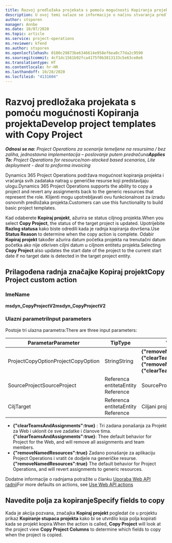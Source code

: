```yaml
---
title: Razvoj predložaka projekata s pomoću mogućnosti Kopiranja projekta
description: U ovoj temi nalaze se informacije o načinu stvaranja predložaka projekta s pomoću prilagođene radnje Kopiraj projekt.
author: stsporen
manager: Annbe
ms.date: 10/07/2020
ms.topic: article
ms.service: project-operations
ms.reviewer: kfend
ms.author: stsporen
ms.openlocfilehash: 0100c29873be6346614e958ef6ea0c77da2c9590
ms.sourcegitcommit: 4cf1dc1561b92fca4175f0b3813133c5e63ce8e6
ms.translationtype: HT
ms.contentlocale: hr-HR
ms.lasthandoff: 10/28/2020
ms.locfileid: "4131604"
---
```

# <a name="develop-project-templates-with-copy-project"></a><span data-ttu-id="5f9de-103">Razvoj predložaka projekata s pomoću mogućnosti Kopiranja projekta</span><span class="sxs-lookup"><span data-stu-id="5f9de-103">Develop project templates with Copy Project</span></span>

<span data-ttu-id="5f9de-104">_**Odnosi se na:** Project Operations za scenarije temeljene na resursima / bez zaliha, jednostavna implementacija – poslovanje putem predračuna_</span><span class="sxs-lookup"><span data-stu-id="5f9de-104">_**Applies To:** Project Operations for resource/non-stocked based scenarios, Lite deployment - deal to proforma invoicing_</span></span>

<span data-ttu-id="5f9de-105">Dynamics 365 Project Operations podržava mogućnost kopiranja projekta i vraćanja svih zadataka natrag u generičke resurse koji predstavljaju ulogu.</span><span class="sxs-lookup"><span data-stu-id="5f9de-105">Dynamics 365 Project Operations supports the ability to copy a project and revert any assignments back to the generic resources that represent the role.</span></span> <span data-ttu-id="5f9de-106">Klijenti mogu upotrebljavati ovu funkcionalnost za izradu osnovnih predložaka projekta.</span><span class="sxs-lookup"><span data-stu-id="5f9de-106">Customers can use this functionality to build basic project templates.</span></span>

<span data-ttu-id="5f9de-107">Kad odaberete **Kopiraj projekt**, ažurira se status ciljnog projekta.</span><span class="sxs-lookup"><span data-stu-id="5f9de-107">When you select **Copy Project**, the status of the target project is updated.</span></span> <span data-ttu-id="5f9de-108">Upotrijebite **Razlog statusa** kako biste odredili kada je radnja kopiranja dovršena.</span><span class="sxs-lookup"><span data-stu-id="5f9de-108">Use **Status Reason** to determine when the copy action is complete.</span></span> <span data-ttu-id="5f9de-109">Odabir **Kopiraj projekt** također ažurira datum početka projekta na trenutačni datum početka ako nije otkriven ciljni datum u ciljnom entitetu projekta.</span><span class="sxs-lookup"><span data-stu-id="5f9de-109">Selecting **Copy Project** also updates the start date of the project to the current start date if no target date is detected in the target project entity.</span></span>

## <a name="copy-project-custom-action"></a><span data-ttu-id="5f9de-110">Prilagođena radnja značajke Kopiraj projekt</span><span class="sxs-lookup"><span data-stu-id="5f9de-110">Copy Project custom action</span></span> 

### <a name="name"></a><span data-ttu-id="5f9de-111">Ime</span><span class="sxs-lookup"><span data-stu-id="5f9de-111">Name</span></span> 

<span data-ttu-id="5f9de-112">**msdyn_CopyProjectV2**</span><span class="sxs-lookup"><span data-stu-id="5f9de-112">**msdyn_CopyProjectV2**</span></span>

### <a name="input-parameters"></a><span data-ttu-id="5f9de-113">Ulazni parametri</span><span class="sxs-lookup"><span data-stu-id="5f9de-113">Input parameters</span></span>
<span data-ttu-id="5f9de-114">Postoje tri ulazna parametra:</span><span class="sxs-lookup"><span data-stu-id="5f9de-114">There are three input parameters:</span></span>

| <span data-ttu-id="5f9de-115">Parametar</span><span class="sxs-lookup"><span data-stu-id="5f9de-115">Parameter</span></span>          | <span data-ttu-id="5f9de-116">Tip</span><span class="sxs-lookup"><span data-stu-id="5f9de-116">Type</span></span>   | <span data-ttu-id="5f9de-117">Vrijednosti</span><span class="sxs-lookup"><span data-stu-id="5f9de-117">Values</span></span>                                                   | 
|--------------------|--------|----------------------------------------------------------|
| <span data-ttu-id="5f9de-118">ProjectCopyOption</span><span class="sxs-lookup"><span data-stu-id="5f9de-118">ProjectCopyOption</span></span>  | <span data-ttu-id="5f9de-119">String</span><span class="sxs-lookup"><span data-stu-id="5f9de-119">String</span></span> | <span data-ttu-id="5f9de-120">**{"removeNamedResources":true}** ili **{"clearTeamsAndAssignments":true}**</span><span class="sxs-lookup"><span data-stu-id="5f9de-120">**{"removeNamedResources":true}** or **{"clearTeamsAndAssignments":true}**</span></span> |
| <span data-ttu-id="5f9de-121">SourceProject</span><span class="sxs-lookup"><span data-stu-id="5f9de-121">SourceProject</span></span>      | <span data-ttu-id="5f9de-122">Referenca entiteta</span><span class="sxs-lookup"><span data-stu-id="5f9de-122">Entity Reference</span></span> | <span data-ttu-id="5f9de-123">SourceProject</span><span class="sxs-lookup"><span data-stu-id="5f9de-123">Source Project</span></span> |
| <span data-ttu-id="5f9de-124">Cilj</span><span class="sxs-lookup"><span data-stu-id="5f9de-124">Target</span></span>             | <span data-ttu-id="5f9de-125">Referenca entiteta</span><span class="sxs-lookup"><span data-stu-id="5f9de-125">Entity Reference</span></span> | <span data-ttu-id="5f9de-126">Ciljani projekt</span><span class="sxs-lookup"><span data-stu-id="5f9de-126">Target Project</span></span> |


- <span data-ttu-id="5f9de-127">**{"clearTeamsAndAssignments":true}** : Tri zadana ponašanja za Projekt za Web i uklonit će sve zadatke i članove tima.</span><span class="sxs-lookup"><span data-stu-id="5f9de-127">**{"clearTeamsAndAssignments":true}**: Thee default behavior for Project for the Web, and will remove all assignments and team members.</span></span>
- <span data-ttu-id="5f9de-128">**{"removeNamedResources":true}** Zadano ponašanje za aplikaciju Project Operations i vratit će dodjele na generičke resurse.</span><span class="sxs-lookup"><span data-stu-id="5f9de-128">**{"removeNamedResources":true}** The default behavior for Project Operations, and will revert assignments to generic resources.</span></span>

<span data-ttu-id="5f9de-129">Dodatne informacije o radnjama potražite u članku [Uporaba Web API radnji](https://docs.microsoft.com/powerapps/developer/common-data-service/webapi/use-web-api-actions)</span><span class="sxs-lookup"><span data-stu-id="5f9de-129">For more defaults on actions, see [Use Web API actions](https://docs.microsoft.com/powerapps/developer/common-data-service/webapi/use-web-api-actions)</span></span>

## <a name="specify-fields-to-copy"></a><span data-ttu-id="5f9de-130">Navedite polja za kopiranje</span><span class="sxs-lookup"><span data-stu-id="5f9de-130">Specify fields to copy</span></span> 
<span data-ttu-id="5f9de-131">Kada je akcija pozvana, značajka **Kopiraj projekt** pogledat će u projektu prikaz **Kopiranje stupaca projekta** kako bi se utvrdilo koja polja kopirati kada se projekt kopira.</span><span class="sxs-lookup"><span data-stu-id="5f9de-131">When the action is called, **Copy Project** will look at the project view **Copy Project Columns** to determine which fields to copy when the project is copied.</span></span>
